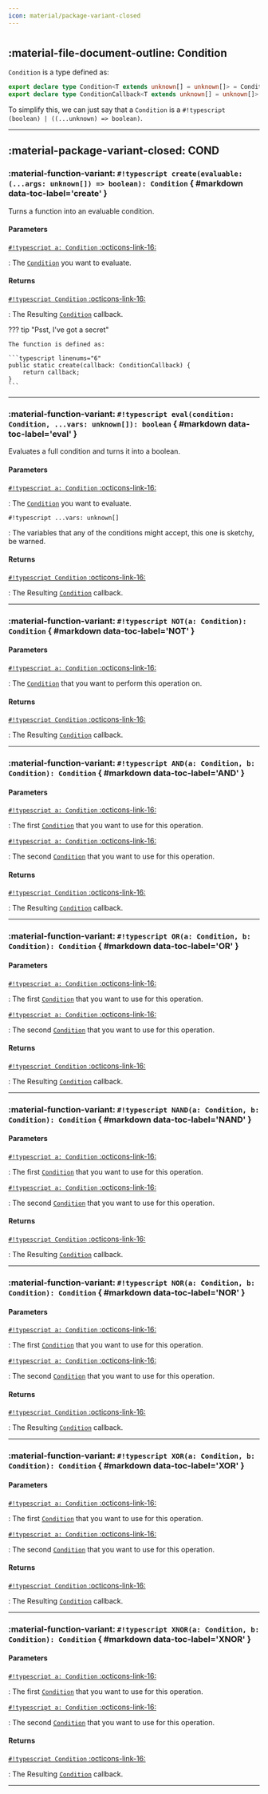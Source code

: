 ```yaml
---
icon: material/package-variant-closed
---
```


#  

## :material-file-document-outline: Condition

`Condition` is a type defined as:
```ts
export declare type Condition<T extends unknown[] = unknown[]> = ConditionCallback<T> | boolean;
export declare type ConditionCallback<T extends unknown[] = unknown[]> = (...args: [...T]) => boolean;
```
To simplify this, we can just say that a `Condition` is a `#!typescript (boolean) | ((...unknown) => boolean)`.

---

## :material-package-variant-closed: COND

### :material-function-variant: **`#!typescript create(evaluable: (...args: unknown[]) => boolean): Condition`** { #markdown data-toc-label='create' }

Turns a function into an evaluable condition.

#### Parameters
[`#!typescript a: Condition` :octicons-link-16:](#condition)

: The [`Condition`](#condition) you want to evaluate.

#### Returns

[`#!typescript Condition` :octicons-link-16:](#condition)

: The Resulting [`Condition`](#condition) callback.

??? tip "Psst, I've got a secret"

    The function is defined as:

    ```typescript linenums="6"
	public static create(callback: ConditionCallback) {
		return callback;
	}
    ```

---

### :material-function-variant: **`#!typescript eval(condition: Condition, ...vars: unknown[]): boolean`** { #markdown data-toc-label='eval' }

Evaluates a full condition and turns it into a boolean.

#### Parameters
[`#!typescript a: Condition` :octicons-link-16:](#condition)

: The [`Condition`](#condition) you want to evaluate.

`#!typescript ...vars: unknown[]`

: The variables that any of the conditions might accept, this one is sketchy, be warned.

#### Returns

[`#!typescript Condition` :octicons-link-16:](#condition)

: The Resulting [`Condition`](#condition) callback.

---

### :material-function-variant: **`#!typescript NOT(a: Condition): Condition`** { #markdown data-toc-label='NOT' }

#### Parameters
[`#!typescript a: Condition` :octicons-link-16:](#condition)

: The [`Condition`](#condition) that you want to perform this operation on.

#### Returns

[`#!typescript Condition` :octicons-link-16:](#condition)

: The Resulting [`Condition`](#condition) callback.

---

### :material-function-variant: **`#!typescript AND(a: Condition, b: Condition): Condition`** { #markdown data-toc-label='AND' }

#### Parameters
[`#!typescript a: Condition` :octicons-link-16:](#condition)

: The first [`Condition`](#condition) that you want to use for this operation.

[`#!typescript a: Condition` :octicons-link-16:](#condition)

: The second [`Condition`](#condition) that you want to use for this operation.

#### Returns

[`#!typescript Condition` :octicons-link-16:](#condition)

: The Resulting [`Condition`](#condition) callback.

---

### :material-function-variant: **`#!typescript OR(a: Condition, b: Condition): Condition`** { #markdown data-toc-label='OR' }

#### Parameters
[`#!typescript a: Condition` :octicons-link-16:](#condition)

: The first [`Condition`](#condition) that you want to use for this operation.

[`#!typescript a: Condition` :octicons-link-16:](#condition)

: The second [`Condition`](#condition) that you want to use for this operation.

#### Returns

[`#!typescript Condition` :octicons-link-16:](#condition)

: The Resulting [`Condition`](#condition) callback.

---

### :material-function-variant: **`#!typescript NAND(a: Condition, b: Condition): Condition`** { #markdown data-toc-label='NAND' }

#### Parameters
[`#!typescript a: Condition` :octicons-link-16:](#condition)

: The first [`Condition`](#condition) that you want to use for this operation.

[`#!typescript a: Condition` :octicons-link-16:](#condition)

: The second [`Condition`](#condition) that you want to use for this operation.

#### Returns

[`#!typescript Condition` :octicons-link-16:](#condition)

: The Resulting [`Condition`](#condition) callback.

---

### :material-function-variant: **`#!typescript NOR(a: Condition, b: Condition): Condition`** { #markdown data-toc-label='NOR' }

#### Parameters
[`#!typescript a: Condition` :octicons-link-16:](#condition)

: The first [`Condition`](#condition) that you want to use for this operation.

[`#!typescript a: Condition` :octicons-link-16:](#condition)

: The second [`Condition`](#condition) that you want to use for this operation.

#### Returns

[`#!typescript Condition` :octicons-link-16:](#condition)

: The Resulting [`Condition`](#condition) callback.

---

### :material-function-variant: **`#!typescript XOR(a: Condition, b: Condition): Condition`** { #markdown data-toc-label='XOR' }

#### Parameters
[`#!typescript a: Condition` :octicons-link-16:](#condition)

: The first [`Condition`](#condition) that you want to use for this operation.

[`#!typescript a: Condition` :octicons-link-16:](#condition)

: The second [`Condition`](#condition) that you want to use for this operation.

#### Returns

[`#!typescript Condition` :octicons-link-16:](#condition)

: The Resulting [`Condition`](#condition) callback.

---

### :material-function-variant: **`#!typescript XNOR(a: Condition, b: Condition): Condition`** { #markdown data-toc-label='XNOR' }

#### Parameters
[`#!typescript a: Condition` :octicons-link-16:](#condition)

: The first [`Condition`](#condition) that you want to use for this operation.

[`#!typescript a: Condition` :octicons-link-16:](#condition)

: The second [`Condition`](#condition) that you want to use for this operation.

#### Returns

[`#!typescript Condition` :octicons-link-16:](#condition)

: The Resulting [`Condition`](#condition) callback.

---






